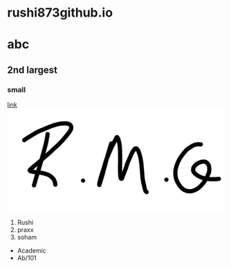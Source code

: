 # rushi873github.io
# abc
## 2nd largest
### small
[link](https://tailwindcss.com/docs/background-color)
<img src = "sign.jpeg.png"><br>
1. Rushi
2. praxx
3. soham
* Academic 
* Ab/101
